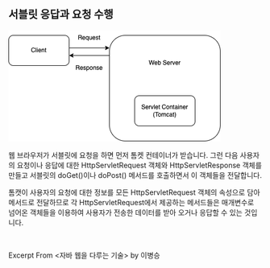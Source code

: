 ## 서블릿 응답과 요청 수행

![client-servlet](../images/client-servlet.png)

웹 브라우저가 서블릿에 요청을 하면 먼저 톰켓 컨테이너가 받습니다. 그런 다음 사용자의 요청이나 응답에 대한 HttpServletRequest 객체와 HttpServletResponse 객체를 만들고 서블릿의 doGet()이나 doPost() 메서드를 호출하면서 이 객체들을 전달합니다.

톰캣이 사용자의 요청에 대한 정보를 모든 HttpServletRequest 객체의 속성으로 담아 메서드로 전달하므로 각 HttpServletRequest에서 제공하는 메서드들은 매개변수로 넘어온 객체들을 이용하여 사용자가 전송한 데이터를 받아 오거나 응답할 수 있는 것입니다.

&nbsp;

Excerpt From <자바 웹을 다루는 기술> by 이병승